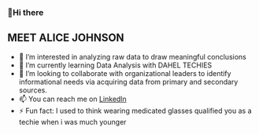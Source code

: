 ### 👋Hi there

## MEET ALICE JOHNSON
- 👀 I’m interested in analyzing raw data to draw meaningful conclusions
- 🌱 I’m currently learning Data Analysis with DAHEL TECHIES
- 💞️ I’m looking to collaborate with organizational leaders to identify informational needs via acquiring data from primary and secondary sources.
- 📫 You can reach me on [Linkedln](https://www.linkedin.com/in/alice-nkobo-50927a147/)
- ⚡ Fun fact: I used to think wearing medicated glasses qualified you as a techie when i was much younger

<!---
ALIGAJ/ALIGAJ is a ✨ special ✨ repository because its `README.md` (this file) appears on your GitHub profile.
You can click the Preview link to take a look at your changes.
--->
